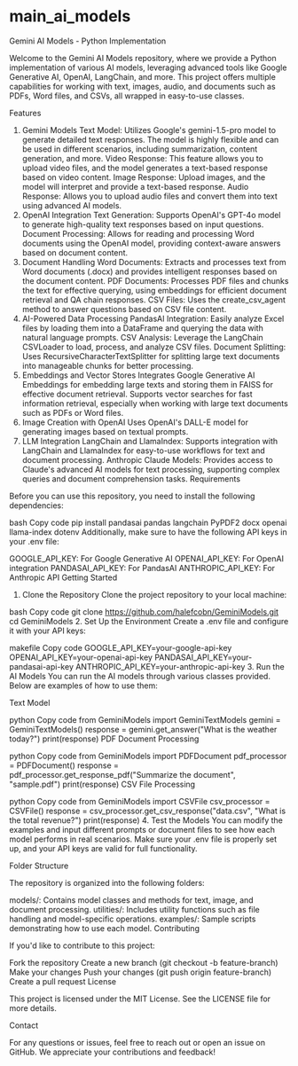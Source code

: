 # main_ai_models


Gemini AI Models - Python Implementation

Welcome to the Gemini AI Models repository, where we provide a Python implementation of various AI models, leveraging advanced tools like Google Generative AI, OpenAI, LangChain, and more. This project offers multiple capabilities for working with text, images, audio, and documents such as PDFs, Word files, and CSVs, all wrapped in easy-to-use classes.

Features

1. Gemini Models
Text Model: Utilizes Google's gemini-1.5-pro model to generate detailed text responses. The model is highly flexible and can be used in different scenarios, including summarization, content generation, and more.
Video Response: This feature allows you to upload video files, and the model generates a text-based response based on video content.
Image Response: Upload images, and the model will interpret and provide a text-based response.
Audio Response: Allows you to upload audio files and convert them into text using advanced AI models.
2. OpenAI Integration
Text Generation: Supports OpenAI's GPT-4o model to generate high-quality text responses based on input questions.
Document Processing: Allows for reading and processing Word documents using the OpenAI model, providing context-aware answers based on document content.
3. Document Handling
Word Documents: Extracts and processes text from Word documents (.docx) and provides intelligent responses based on the document content.
PDF Documents: Processes PDF files and chunks the text for effective querying, using embeddings for efficient document retrieval and QA chain responses.
CSV Files: Uses the create_csv_agent method to answer questions based on CSV file content.
4. AI-Powered Data Processing
PandasAI Integration: Easily analyze Excel files by loading them into a DataFrame and querying the data with natural language prompts.
CSV Analysis: Leverage the LangChain CSVLoader to load, process, and analyze CSV files.
Document Splitting: Uses RecursiveCharacterTextSplitter for splitting large text documents into manageable chunks for better processing.
5. Embeddings and Vector Stores
Integrates Google Generative AI Embeddings for embedding large texts and storing them in FAISS for effective document retrieval.
Supports vector searches for fast information retrieval, especially when working with large text documents such as PDFs or Word files.
6. Image Creation with OpenAI
Uses OpenAI's DALL-E model for generating images based on textual prompts.
7. LLM Integration
LangChain and LlamaIndex: Supports integration with LangChain and LlamaIndex for easy-to-use workflows for text and document processing.
Anthropic Claude Models: Provides access to Claude's advanced AI models for text processing, supporting complex queries and document comprehension tasks.
Requirements

Before you can use this repository, you need to install the following dependencies:

bash
Copy code
pip install pandasai pandas langchain PyPDF2 docx openai llama-index dotenv
Additionally, make sure to have the following API keys in your .env file:

GOOGLE_API_KEY: For Google Generative AI
OPENAI_API_KEY: For OpenAI integration
PANDASAI_API_KEY: For PandasAI
ANTHROPIC_API_KEY: For Anthropic API
Getting Started

1. Clone the Repository
Clone the project repository to your local machine:

bash
Copy code
git clone https://github.com/halefcobn/GeminiModels.git
cd GeminiModels
2. Set Up the Environment
Create a .env file and configure it with your API keys:

makefile
Copy code
GOOGLE_API_KEY=your-google-api-key
OPENAI_API_KEY=your-openai-api-key
PANDASAI_API_KEY=your-pandasai-api-key
ANTHROPIC_API_KEY=your-anthropic-api-key
3. Run the AI Models
You can run the AI models through various classes provided. Below are examples of how to use them:

Text Model

python
Copy code
from GeminiModels import GeminiTextModels
gemini = GeminiTextModels()
response = gemini.get_answer("What is the weather today?")
print(response)
PDF Document Processing

python
Copy code
from GeminiModels import PDFDocument
pdf_processor = PDFDocument()
response = pdf_processor.get_response_pdf("Summarize the document", "sample.pdf")
print(response)
CSV File Processing

python
Copy code
from GeminiModels import CSVFile
csv_processor = CSVFile()
response = csv_processor.get_csv_response("data.csv", "What is the total revenue?")
print(response)
4. Test the Models
You can modify the examples and input different prompts or document files to see how each model performs in real scenarios. Make sure your .env file is properly set up, and your API keys are valid for full functionality.

Folder Structure

The repository is organized into the following folders:

models/: Contains model classes and methods for text, image, and document processing.
utilities/: Includes utility functions such as file handling and model-specific operations.
examples/: Sample scripts demonstrating how to use each model.
Contributing

If you'd like to contribute to this project:

Fork the repository
Create a new branch (git checkout -b feature-branch)
Make your changes
Push your changes (git push origin feature-branch)
Create a pull request
License

This project is licensed under the MIT License. See the LICENSE file for more details.

Contact

For any questions or issues, feel free to reach out or open an issue on GitHub. We appreciate your contributions and feedback!

